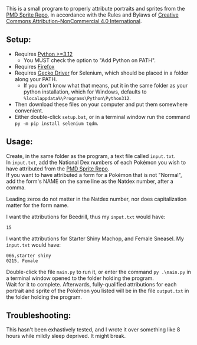 This is a small program to properly attribute portraits and sprites from the [PMD Sprite Repo](https://sprites.pmdcollab.org/#/), in accordance with the Rules and Bylaws of [Creative Commons Attribution-NonCommercial 4.0 International](https://creativecommons.org/licenses/by-nc/4.0/?ref=chooser-v1).

## Setup:

- Requires [Python >=3.12](https://www.python.org/downloads/)
  - You MUST check the option to "Add Python on PATH".
- Requires [Firefox](https://www.mozilla.org/en-US/firefox/)
- Requires [Gecko Driver](https://github.com/mozilla/geckodriver/releases) for Selenium, which should be placed in a folder along your PATH.
  - If you don't know what that means, put it in the same folder as your python installation, which for Windows, defaults to `%localappdata%\Programs\Python\Python312`.
- Then download these files on your computer and put them somewhere convenient.
- Either double-click `setup.bat`, or in a terminal window run the command `py -m pip install selenium tqdm`.

## Usage:
Create, in the same folder as the program, a text file called `input.txt`.  
In `input.txt`, add the National Dex numbers of each Pokémon you wish to have attributed from the [PMD Sprite Repo](https://sprites.pmdcollab.org/#/).  
If you want to have attributed a form for a Pokémon that is not "Normal", add the form's NAME on the same line as the Natdex number, after a comma.

Leading zeros do not matter in the Natdex number, nor does capitalization matter for the form name.

I want the attributions for Beedrill, thus my `input.txt` would have:
```
15
```
I want the attributions for Starter Shiny Machop, and Female Sneasel. My `input.txt` would have:
```
066,starter shiny
0215, Female
```

Double-click the file `main.py` to run it, or enter the command `py .\main.py` in a terminal window opened to the folder holding the program.  
Wait for it to complete. Afterwards, fully-qualified attributions for each portrait and sprite of the Pokémon you listed will be in the file `output.txt` in the folder holding the program.

## Troubleshooting:
This hasn't been exhastively tested, and I wrote it over something like 8 hours while mildly sleep deprived. It might break.
